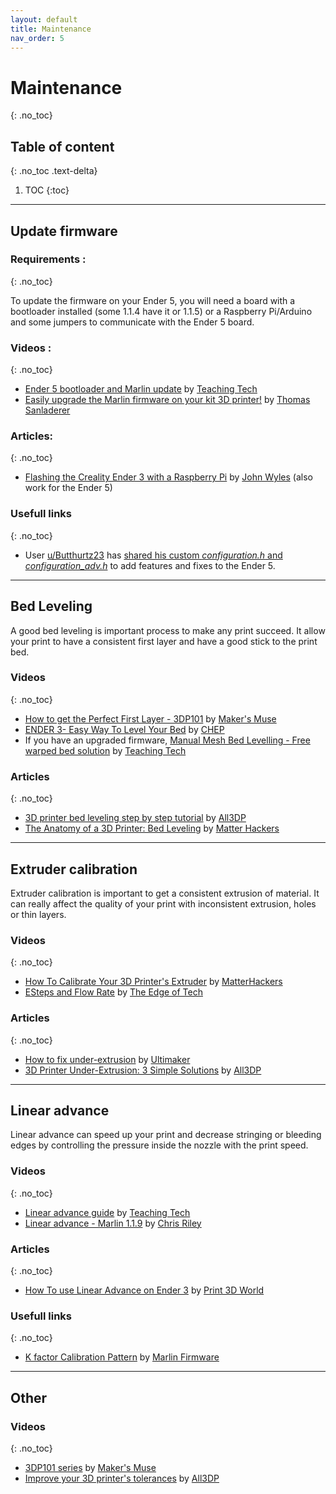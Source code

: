```yaml
---
layout: default
title: Maintenance
nav_order: 5
---
```


# Maintenance
{: .no_toc}

## Table of content
{: .no_toc .text-delta}

1. TOC
{:toc}

---

## Update firmware

### Requirements :
{: .no_toc}

To update the firmware on your Ender 5, you will need a board with a bootloader installed (some 1.1.4 have it or 1.1.5) or a Raspberry Pi/Arduino and some jumpers to communicate with the Ender 5 board.

### Videos :
{: .no_toc}

- [Ender 5 bootloader and Marlin update](https://www.youtube.com/watch?v=aQIg9zxuCvM) by [Teaching Tech](https://www.youtube.com/channel/UCbgBDBrwsikmtoLqtpc59Bw)
- [Easily upgrade the Marlin firmware on your kit 3D printer!](https://www.youtube.com/watch?v=lAKyZd63_ns&t=) by [Thomas Sanladerer](https://www.youtube.com/channel/UCb8Rde3uRL1ohROUVg46h1A)

### Articles:
{: .no_toc}

- [Flashing the Creality Ender 3 with a Raspberry Pi](https://johnwyles.github.io/posts/flashing-the-creality-ender-3-with-a-raspberry-pi/) by [John Wyles](https://twitter.com/johnwyles) (also work for the Ender 5)

### Usefull links
{: .no_toc}

- User [u/Butthurtz23](https://www.reddit.com/user/Butthurtz23/) has [shared his custom *configuration.h* and *configuration_adv.h*](https://github.com/firestrife23/ender-5-marlin) to add features and fixes to the Ender 5.

---

## Bed Leveling

A good bed leveling is important process to make any print succeed. It allow your print to have a consistent first layer and have a good stick to the print bed.

### Videos
{: .no_toc}

- [How to get the Perfect First Layer - 3DP101](https://www.youtube.com/watch?v=Fo42S22BTwg) by [Maker's Muse](https://www.youtube.com/channel/UCxQbYGpbdrh-b2ND-AfIybg)
- [ENDER 3- Easy Way To Level Your Bed](https://www.youtube.com/watch?v=_EfWVUJjBdA) by [CHEP](https://www.youtube.com/channel/UCsdc_0ZTXikARFEn2dRDJhg)
- If you have an upgraded firmware, [Manual Mesh Bed Levelling - Free warped bed solution](https://www.youtube.com/watch?v=vcxM7-VK44k) by [Teaching Tech](https://www.youtube.com/channel/UCbgBDBrwsikmtoLqtpc59Bw)

### Articles
{: .no_toc}

- [3D printer bed leveling step by step tutorial](https://all3dp.com/2/3d-printer-bed-leveling-step-by-step-tutorial/) by [All3DP](https://all3dp.com/)
- [The Anatomy of a 3D Printer: Bed Leveling](https://www.matterhackers.com/articles/3d-printer-bed-leveling) by [Matter Hackers](https://www.matterhackers.com/)

---

## Extruder calibration

Extruder calibration is important to get a consistent extrusion of material. It can really affect the quality of your print with inconsistent extrusion, holes or thin layers.

### Videos
{: .no_toc}

- [How To Calibrate Your 3D Printer's Extruder](https://www.youtube.com/watch?v=X3A9Ir2SreI) by [MatterHackers](https://www.youtube.com/channel/UCDk3ScYL7OaeGbOPdDIqIlQ)
- [ESteps and Flow Rate](https://www.youtube.com/watch?v=lH-RrjtiC8M) by [The Edge of Tech](https://www.youtube.com/channel/UC1Ak7Ir1WMOWauY_oH00-Qg)

### Articles
{: .no_toc}

- [How to fix under-extrusion](https://ultimaker.com/en/resources/21477-how-to-fix-under-extrusion) by [Ultimaker](https://ultimaker.com)
- [3D Printer Under-Extrusion: 3 Simple Solutions](https://all3dp.com/2/under-extrusion-3d-printing-all-you-need-to-know/) by [All3DP](https://all3dp.com/)

---

## Linear advance

Linear advance can speed up your print and decrease stringing or bleeding edges by controlling the pressure inside the nozzle with the print speed.

### Videos
{: .no_toc}

- [Linear advance guide](https://www.youtube.com/watch?v=n3yK0lJ8TWM) by [Teaching Tech](https://www.youtube.com/channel/UCbgBDBrwsikmtoLqtpc59Bw)
- [Linear advance - Marlin 1.1.9](https://www.youtube.com/watch?v=V-bKfYF3I-o) by [Chris Riley](https://www.youtube.com/channel/UCqRiv7rQuxge63bqJ2hVNUQ)

### Articles
{: .no_toc}

- [How To use Linear Advance on Ender 3](https://print3d.world/how-to-use-linear-advance-on-ender-3/) by [Print 3D World](https://print3d.world/)

### Usefull links
{: .no_toc}

- [K factor Calibration Pattern](http://marlinfw.org/tools/lin_advance/k-factor.html) by [Marlin Firmware](http://marlinfw.org/)

---

## Other

### Videos
{: .no_toc}
- [3DP101 series](https://www.youtube.com/watch?v=BrvMqrgGXuE&list=PLTCCNNvHC8PDR_jQy609toqq8EAfhiOOL) by [Maker's Muse](https://www.youtube.com/channel/UCxQbYGpbdrh-b2ND-AfIybg)
- [Improve your 3D printer's tolerances](https://all3dp.com/2/3d-printer-tolerance-test-and-improve-your-3d-printer-s-tolerances/) by [All3DP](https://all3dp.com/)